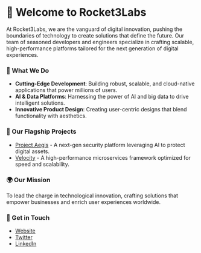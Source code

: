 <!--

**Here are some ideas to get you started:**

🙋‍♀️ A short introduction - what is your organization all about?
🌈 Contribution guidelines - how can the community get involved?
👩‍💻 Useful resources - where can the community find your docs? Is there anything else the community should know?
🍿 Fun facts - what does your team eat for breakfast?
🧙 Remember, you can do mighty things with the power of [Markdown](https://docs.github.com/github/writing-on-github/getting-started-with-writing-and-formatting-on-github/basic-writing-and-formatting-syntax)
-->

# 🚀 Welcome to Rocket3Labs

At Rocket3Labs, we are the vanguard of digital innovation, pushing the boundaries of technology to create solutions that define the future. Our team of seasoned developers and engineers specialize in crafting scalable, high-performance platforms tailored for the next generation of digital experiences.

### 🌟 What We Do
- **Cutting-Edge Development**: Building robust, scalable, and cloud-native applications that power millions of users.
- **AI & Data Platforms**: Harnessing the power of AI and big data to drive intelligent solutions.
- **Innovative Product Design**: Creating user-centric designs that blend functionality with aesthetics.

### 🚀 Our Flagship Projects
- [Project Aegis](https://github.com/rocket3labs/aegis) - A next-gen security platform leveraging AI to protect digital assets.
- [Velocity](https://github.com/rocket3labs/velocity) - A high-performance microservices framework optimized for speed and scalability.

### 🌍 Our Mission
To lead the charge in technological innovation, crafting solutions that empower businesses and enrich user experiences worldwide.

### 🔗 Get in Touch
- [Website](https://rocket3labs.com)
- [Twitter](https://twitter.com/rocket3labs)
- [LinkedIn](https://www.linkedin.com/company/rocket3labs)
